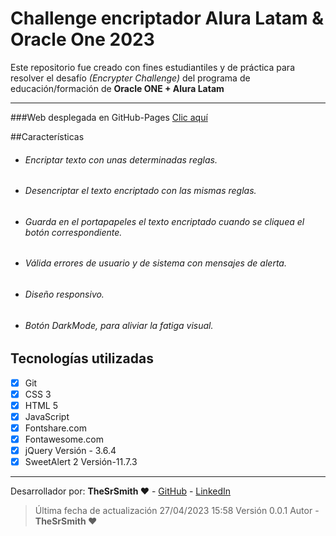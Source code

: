 # Challenge encriptador Alura Latam & Oracle One 2023

Este repositorio fue creado con fines estudiantiles y de práctica para resolver el desafío _(Encrypter Challenge)_ del programa de educación/formación de **Oracle ONE + Alura Latam**

---

###Web desplegada en GitHub-Pages [Clic aquí](https://sayerpro.github.io/Encryptor-Challenge-Alura/Index.html "Clic aquí")

##Características

- ###### Encriptar texto con unas determinadas reglas.
- ###### Desencriptar el texto encriptado con las mismas reglas.
- ###### Guarda en el portapapeles el texto encriptado cuando se cliquea el botón correspondiente.
- ###### Válida errores de usuario y de sistema con mensajes de alerta.
- ###### Diseño responsivo.
- ###### Botón DarkMode, para aliviar la fatiga visual.

## Tecnologías utilizadas

- [x] Git
- [x] CSS 3
- [x] HTML 5
- [x] JavaScript
- [x] Fontshare.com
- [x] Fontawesome.com
- [x] jQuery Versión - 3.6.4
- [x] SweetAlert 2 Versión-11.7.3

---

Desarrollador por: **TheSrSmith ♥** - [GitHub](https://github.com/sayerpro/ "GitHub") - [LinkedIn](https://www.linkedin.com/in/thesrsmith/ "LinkedIn")

> Última fecha de actualización 27/04/2023 15:58 Versión 0.0.1 Autor - **TheSrSmith ♥**
